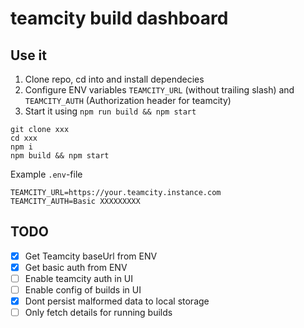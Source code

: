 # teamcity build dashboard

## Use it

1. Clone repo, cd into and install dependecies
2. Configure ENV variables `TEAMCITY_URL` (without trailing slash) and `TEAMCITY_AUTH` (Authorization header for teamcity)
3. Start it using `npm run build && npm start`

```shell
git clone xxx
cd xxx
npm i
npm build && npm start
```

Example `.env`-file

```
TEAMCITY_URL=https://your.teamcity.instance.com
TEAMCITY_AUTH=Basic XXXXXXXXX
```

## TODO

- [x] Get Teamcity baseUrl from ENV
- [x] Get basic auth from ENV
- [ ] Enable teamcity auth in UI
- [ ] Enable config of builds in UI
- [x] Dont persist malformed data to local storage
- [ ] Only fetch details for running builds
